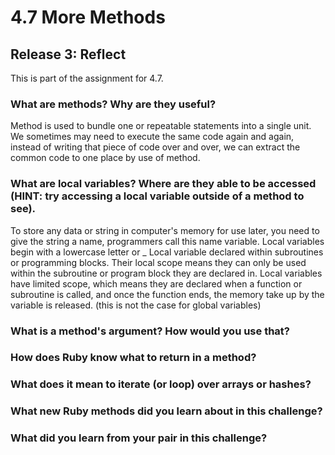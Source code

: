 # 4.7 More Methods

## Release 3: Reflect
This is part of the assignment for 4.7.

### What are methods? Why are they useful?
Method is used to bundle one or repeatable statements into a single unit. We sometimes may need to execute the same code again and again, instead of writing that piece of code over and over, we can extract the common code to one place by use of method.

### What are local variables? Where are they able to be accessed (HINT: try accessing a local variable outside of a method to see).

To store any data or string in computer's memory for use later, you need to give the string a name, programmers call this name variable. Local variables begin with a lowercase letter or _ Local variable declared within subroutines or programming blocks. Their local scope means they can only be used within the subroutine or program block they are declared in. Local variables have limited scope, which means they are declared when a function or subroutine is called, and once the function ends, the memory take up by the variable is released. (this is not the case for global variables)

### What is a method's argument? How would you use that?

### How does Ruby know what to return in a method?

### What does it mean to iterate (or loop) over arrays or hashes?

### What new Ruby methods did you learn about in this challenge?

### What did you learn from your pair in this challenge?
